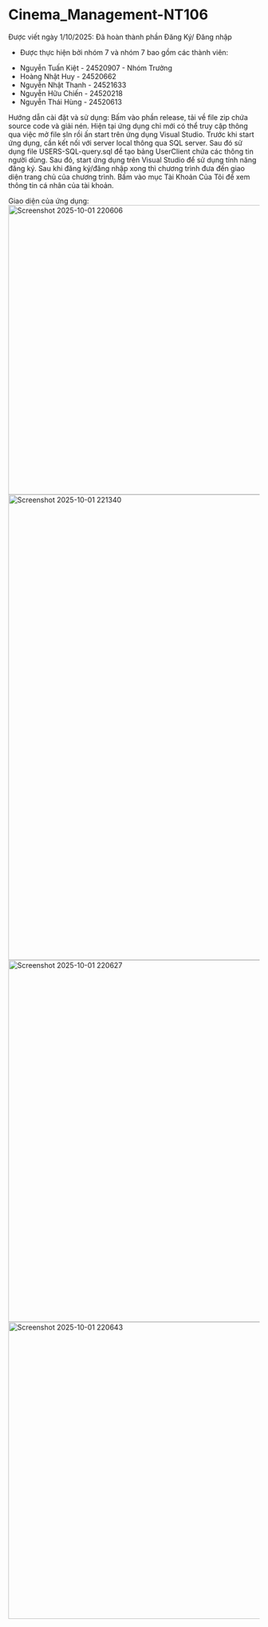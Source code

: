 # Cinema_Management-NT106
Được viết ngày 1/10/2025: Đã hoàn thành phần Đăng Ký/ Đăng nhập 
- Được thực hiện bởi nhóm 7 và nhóm 7 bao gồm các thành viên:
+ Nguyễn Tuấn Kiệt - 24520907 - Nhóm Trưởng
+ Hoàng Nhật Huy - 24520662	
+ Nguyễn Nhật Thanh - 24521633	
+ Nguyễn Hữu Chiến - 24520218	
+ Nguyễn Thái Hùng - 24520613	

Hướng dẫn cài đặt và sử dụng:
Bấm vào phần release, tải về file zip chứa source code và giải nén. Hiện tại ứng dụng chỉ mới có thể truy cập thông qua việc mở file sln rồi ấn start trên ứng dụng Visual Studio. Trước khi start ứng dụng, cần  kết nối với server local thông qua SQL server. Sau đó sử dụng file USERS-SQL-query.sql để tạo bảng UserClient chứa các thông tin người dùng. Sau đó, start ứng dụng trên Visual Studio để sử dụng tính năng đăng ký. Sau khi đăng ký/đăng nhập xong thì chương trình đưa đến giao diện trang chủ của chương trình. Bấm vào mục Tài Khoản Của Tôi để xem thông tin cá nhân của tài khoản.

Giao diện của ứng dụng:
<img width="965" height="579" alt="Screenshot 2025-10-01 220606" src="https://github.com/user-attachments/assets/474589e4-d783-4ddd-89d9-ec7ca83f9494" />
<img width="1323" height="931" alt="Screenshot 2025-10-01 221340" src="https://github.com/user-attachments/assets/f88fd17d-3620-4158-8dfd-b01e631c77b2" />
<img width="1065" height="724" alt="Screenshot 2025-10-01 220627" src="https://github.com/user-attachments/assets/05f452ba-60a7-48e6-9302-9e529e850700" />
<img width="952" height="594" alt="Screenshot 2025-10-01 220643" src="https://github.com/user-attachments/assets/10580a09-063b-4de5-bb6b-457a8e48a34b" />




